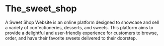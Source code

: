 # The_sweet_shop
A Sweet Shop Website is an online platform designed to showcase and sell a variety of confectioneries, desserts, and sweets. This platform aims to provide a delightful and user-friendly experience for customers to browse, order, and have their favorite sweets delivered to their doorstep.
